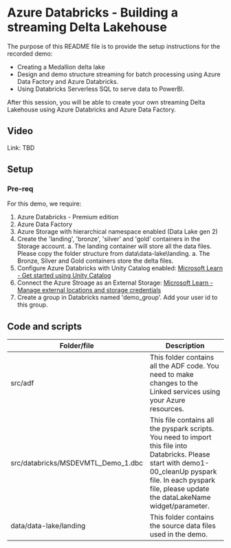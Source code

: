 # Azure Databricks - Building a streaming Delta Lakehouse

The purpose of this README file is to provide the setup instructions for the recorded demo:

* Creating a Medallion delta lake
* Design and demo structure streaming for batch processing using Azure Data Factory and Azure Databricks.
* Using Databricks Serverless SQL to serve data to PowerBI.

After this session, you will be able to create your own streaming Delta Lakehouse using Azure Databricks and Azure Data Factory.

## Video

Link: TBD

## Setup

### Pre-req

For this demo, we require:

1. Azure Databricks - Premium edition
1. Azure Data Factory
1. Azure Storage with hierarchical namespace enabled (Data Lake gen 2)
1. Create the 'landing', 'bronze', 'silver' and 'gold' containers in the Storage account.
   a. The landing container will store all the data files. Please copy the folder structure from data\data-lake\landing\.
   a. The Bronze, Silver and Gold containers store the delta files.
1. Configure Azure Databricks with Unity Catalog enabled: [Microsoft Learn - Get started using Unity Catalog](https://learn.microsoft.com/en-us/azure/databricks/data-governance/unity-catalog/get-started)
1. Connect the Azure Stroage as an External Storage: [Microsoft Learn - Manage external locations and storage credentials](https://learn.microsoft.com/en-us/azure/databricks/data-governance/unity-catalog/manage-external-locations-and-credentials)
1. Create a group in Databricks named 'demo_group'. Add your user id to this group.

## Code and scripts

| Folder/file | Description |
| --- | --- |
| src/adf | This folder contains all the ADF code. You need to make changes to the Linked services using your Azure resources. |
| src/databricks/MSDEVMTL_Demo_1.dbc | This file contains all the pyspark scripts. You need to import this file into Databricks. Please start with demo1-00_cleanUp pyspark file. In each pyspark file, please update the dataLakeName widget/parameter.|
| data/data-lake/landing | This folder contains the source data files used in the demo. |
